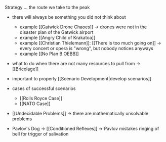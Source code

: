 Strategy ... the route we take to the peak

- there will always be something you did not think about
	- example [[Gatwick Drone Chaoes]]
		-> drones were not in the disaster plan of the Gatwick airport
	- example [[Angry Child of Krakatoa]]
	- example [[Christian Thielemann]]: [[There is too much going on]]
		-> every concert or opera is "wrong", but nobody notices anyways
	- example [[No Plan B OEBB]]

- what to do when there are not many resources to pull from -> [[Bricolage]]

- important to properly [[Scenario Development|develop scenarios]]
- cases of successful scenarios
	- [[Rolls Royce Case]]
	- [[NATO Case]]

- [[Undecidable Problems]] -> there are mathematically unsolvable problems

- Pavlov's Dog -> [[Conditioned Reflexes]]
	-> Pavlov mistakes ringing of bell for trigger of salivation

